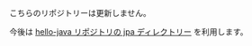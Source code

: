こちらのリポジトリーは更新しません。

今後は [hello-java リポジトリの jpa ディレクトリー](https://github.com/yukihane/hello-java/tree/main/jpa/) を利用します。
